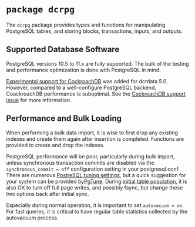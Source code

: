# `package dcrpg`

The `dcrpg` package provides types and functions for manipulating PostgreSQL
tables, and storing blocks, transactions, inputs, and outputs.

## Supported Database Software

PostgreSQL versions 10.5 to 11.x are fully supported. The bulk of the testing
and performance optimization is done with PostgreSQL in mind.

[Experimental support for CockroachDB](https://github.com/Decred-Next/dcrndata/issues/1291)
was added for dcrdata 5.0. However, compared to a well-configure PostgreSQL
backend, CoackroachDB performance is suboptimal. See the
[CockroachDB support issue](https://github.com/Decred-Next/dcrndata/issues/1291) for
more information.

## Performance and Bulk Loading

When performing a bulk data import, it is wise to first drop any existing
indexes and create them again after insertion is completed.  Functions are
provided to create and drop the indexes.

PostgreSQL performance will be poor, particularly during bulk import, unless
synchronous transaction commits are disabled via the `synchronous_commit = off`
configuration setting in your postgresql.conf. There are numerous
[PostreSQL tuning settings](https://wiki.postgresql.org/wiki/Tuning_Your_PostgreSQL_Server),
but a quick suggestion for your system can be provided
by[PgTune](http://pgtune.leopard.in.ua/). During [initial table
population](https://wiki.postgresql.org/wiki/Bulk_Loading_and_Restores), it is
also OK to turn off full page writes, and possibly fsync, but change these
two options back after initial sync.

Especially during normal operation, it is important to set `autovacuum = on`.
For fast queries, it is critical to have regular table statistics collected by
the autovacuum process.
